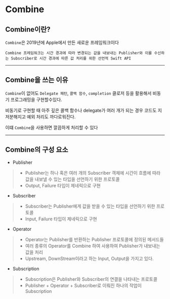 # Combine

## Combine이란?
`Combine`은 2019년에 Apple에서 만든 새로운 프레임워크이다

```
Combine 프레임워크는 시간 경과에 따라 변경되는 값을 내보내는 Publisher와 이를 수신하는 Subscriber로 시간 경과에 따른 값 처리를 위한 선언적 Swift API
```

***

## Combine을 쓰는 이유
`Combine`이 없어도 `Delegate 패턴`, `콜백 함수`, `completion` 클로저 등을 활용해서 비동기 프로그래밍을 구현할수있다.

비동기로 구현할 때 아주 깊은 콜백 함수나 delegate가 여러 개가 되는 경우 코드도 지저분해지고 예외 처리도 까다로워진다.

이떄 `Combine`을 사용하면 깔끔하게 처리할 수 있다

***

## Combine의 구성 요소
- Publisher
> - Publisher는 하나 혹은 여러 개의 Subscriber 객체에 시간이 흐름에 따라 값을 내보낼 수 있는 타입을 선언하기 위한 프로토콜
> - Output, Failure 타입이 제네릭으로 구현

- Subscriber
> - Subscriber는 Publisher에게 값을 받을 수 있는 타입을 선언하기 위한 프로토콜
> - Input, Failure 타입이 제네릭으로 구현

- Operator
> - Operator는 Publisher를 반환하는 Publisher 프로토콜에 정의된 메서드들
> - 여러 종류의 Operator를 Combine 하여 사용하여 Publisher가 내보내는 값을 처리
> - Upstream, DownStream이라고 하는 Input, Output을 가지고 있다.

- Subscription
> - Subscription은 Publisher와 Subscriber의 연결을 나타내는 프로토콜
> - Publisher + Operator + Subscriber로 이뤄진 하나의 작업이 Subscription